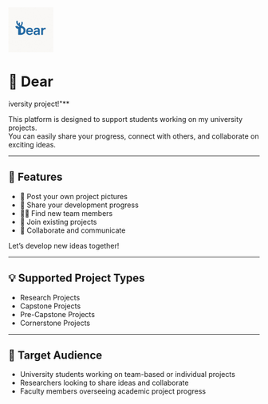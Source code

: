 <img src="DearLogo.jpg" width="90"> 

# 🧪 Dear 
iversity project!"**

This platform is designed to support students working on my university projects.  
You can easily share your progress, connect with others, and collaborate on exciting ideas.

---

## 🚀 Features

- 📸 Post your own project pictures  
- 📝 Share your development progress  
- 🧑‍💻 Find new team members  
- 🤝 Join existing projects  
- 💬 Collaborate and communicate

Let’s develop new ideas together!

---

## 💡 Supported Project Types

- Research Projects  
- Capstone Projects  
- Pre-Capstone Projects  
- Cornerstone Projects  

---

## 📍 Target Audience

- University students working on team-based or individual projects  
- Researchers looking to share ideas and collaborate  
- Faculty members overseeing academic project progress
